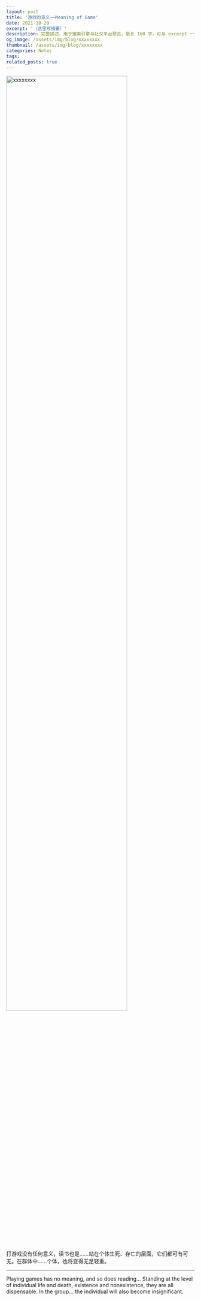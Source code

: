 ```yaml
---
layout: post
title: '游戏的意义——Meaning of Game'
date: 2021-10-28
excerpt: '（这里写摘要）'
description: 完整描述，用于搜索引擎与社交平台预览，最长 160 字，可与 excerpt 一致
og_image: /assets/img/blog/xxxxxxxx
thumbnail: /assets/img/blog/xxxxxxxx
categories: Notes
tags: 
related_posts: true
---
```


<img src="/assets/img/blog/xxxxxxxx" style="width:80%;" alt="xxxxxxxx">

打游戏没有任何意义，读书也是……站在个体生死、存亡的层面，它们都可有可无。在群体中……个体，也将变得无足轻重。

---

Playing games has no meaning, and so does reading… Standing at the level of individual life and death, existence and nonexistence, they are all dispensable. In the group… the individual will also become insignificant.